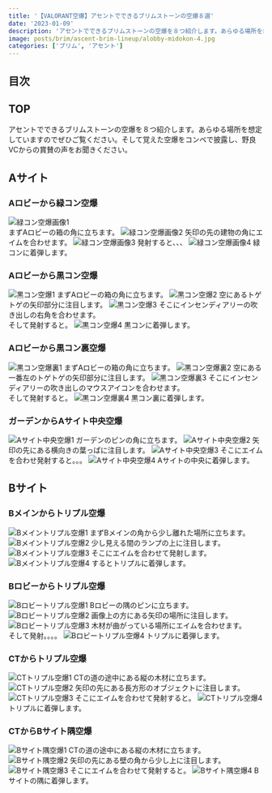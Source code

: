 ```yaml
---
title: '【VALORANT空爆】アセントでできるブリムストーンの空爆８選'
date: '2023-01-09'
description: 'アセントでできるブリムストーンの空爆を８つ紹介します。あらゆる場所を想定していますのでぜひご覧ください。そして覚えた空爆をコンペで披露し、野良VCからの賞賛の声をお聞きください。'
image: posts/brim/ascent-brim-lineup/alobby-midokon-4.jpg
categories: ['ブリム', 'アセント']
---
```

## 目次

## TOP
アセントでできるブリムストーンの空爆を８つ紹介します。あらゆる場所を想定していますのでぜひご覧ください。そして覚えた空爆をコンペで披露し、野良VCからの賞賛の声をお聞きください。
## Aサイト
### Aロビーから緑コン空爆
![緑コン空爆画像1](http://localhost:3000/posts/brim/ascent-brim-lineup/alobby-midokon-1.jpg)  
まずAロビーの箱の角に立ちます。
![緑コン空爆画像2](http://localhost:3000/posts/brim/ascent-brim-lineup/alobby-midokon-2.jpg)
矢印の先の建物の角にエイムを合わせます。
![緑コン空爆画像3](http://localhost:3000/posts/brim/ascent-brim-lineup/alobby-midokon-3.jpg)
発射すると、、、
![緑コン空爆画像4](http://localhost:3000/posts/brim/ascent-brim-lineup/alobby-midokon-4.jpg)
緑コンに着弾します。
### Aロビーから黒コン空爆
![黒コン空爆1](http://localhost:3000/posts/brim/ascent-brim-lineup/alobby-kurokon-1.jpg)
まずAロビーの箱の角に立ちます。
![黒コン空爆2](http://localhost:3000/posts/brim/ascent-brim-lineup/alobby-kurokon-2.jpg)
空にあるトゲトゲの矢印部分に注目します。
![黒コン空爆3](http://localhost:3000/posts/brim/ascent-brim-lineup/alobby-kurokon-3.jpg)
そこにインセンディアリーの吹き出しの右角を合わせます。  
そして発射すると。
![黒コン空爆4](http://localhost:3000/posts/brim/ascent-brim-lineup/alobby-kurokon-4.jpg)
黒コンに着弾します。

### Aロビーから黒コン裏空爆
![黒コン空爆裏1](http://localhost:3000/posts/brim/ascent-brim-lineup/alobby-kurokonura-1.jpg)
まずAロビーの箱の角に立ちます。
![黒コン空爆裏2](http://localhost:3000/posts/brim/ascent-brim-lineup/alobby-kurokonura-2.jpg)
空にある一番左のトゲトゲの矢印部分に注目します。
![黒コン空爆裏3](http://localhost:3000/posts/brim/ascent-brim-lineup/alobby-kurokonura-3.jpg)
そこにインセンディアリーの吹き出しのマウスアイコンを合わせます。  
そして発射すると。
![黒コン空爆裏4](http://localhost:3000/posts/brim/ascent-brim-lineup/alobby-kurokonura-4.jpg)
黒コン裏に着弾します。

### ガーデンからAサイト中央空爆
![Aサイト中央空爆1](http://localhost:3000/posts/brim/ascent-brim-lineup/garden-midokon-1.jpg)
ガーデンのピンの角に立ちます。
![Aサイト中央空爆2](http://localhost:3000/posts/brim/ascent-brim-lineup/garden-midokon-2.jpg)
矢印の先にある横向きの葉っぱに注目します。
![Aサイト中央空爆3](http://localhost:3000/posts/brim/ascent-brim-lineup/garden-midokon-3.jpg)
そこにエイムを合わせ発射すると。。。
![Aサイト中央空爆4](http://localhost:3000/posts/brim/ascent-brim-lineup/garden-midokon-4.jpg)
Aサイトの中央に着弾します。

## Bサイト

### Bメインからトリプル空爆
![Bメイントリプル空爆1](http://localhost:3000/posts/brim/ascent-brim-lineup/bmain-bhako-1.jpg)
まずBメインの角から少し離れた場所に立ちます。
![Bメイントリプル空爆2](http://localhost:3000/posts/brim/ascent-brim-lineup/bmain-bhako-2.jpg)
少し見える間のランプの上に注目します。
![Bメイントリプル空爆3](http://localhost:3000/posts/brim/ascent-brim-lineup/bmain-bhako-3.jpg)
そこにエイムを合わせて発射します。
![Bメイントリプル空爆4](http://localhost:3000/posts/brim/ascent-brim-lineup/bmain-bhako-4.jpg)
するとトリプルに着弾します。

### Bロビーからトリプル空爆
![Bロビートリプル空爆1](http://localhost:3000/posts/brim/ascent-brim-lineup/blobby-bhako-1.jpg)
Bロビーの隅のピンに立ちます。
![Bロビートリプル空爆2](http://localhost:3000/posts/brim/ascent-brim-lineup/blobby-bhako-2.jpg)
画像上の方にある矢印の場所に注目します。
![Bロビートリプル空爆3](http://localhost:3000/posts/brim/ascent-brim-lineup/blobby-bhako-3.jpg)
木材が曲がっている場所にエイムを合わせます。  
そして発射。。。。
![Bロビートリプル空爆4](http://localhost:3000/posts/brim/ascent-brim-lineup/blobby-bhako-4.jpg)
トリプルに着弾します。

### CTからトリプル空爆
![CTトリプル空爆1](http://localhost:3000/posts/brim/ascent-brim-lineup/bct-bhako-1.jpg)
CTの道の途中にある縦の木材に立ちます。
![CTトリプル空爆2](http://localhost:3000/posts/brim/ascent-brim-lineup/bct-bhako-2.jpg)
矢印の先にある長方形のオブジェクトに注目します。
![CTトリプル空爆3](http://localhost:3000/posts/brim/ascent-brim-lineup/bct-bhako-3.jpg)
そこにエイムを合わせて発射すると。
![CTトリプル空爆4](http://localhost:3000/posts/brim/ascent-brim-lineup/bct-bhako-4.jpg)
トリプルに着弾します。

### CTからBサイト隅空爆
![Bサイト隅空爆1](http://localhost:3000/posts/brim/ascent-brim-lineup/bct-bhazi-1.jpg)
CTの道の途中にある縦の木材に立ちます。
![Bサイト隅空爆2](http://localhost:3000/posts/brim/ascent-brim-lineup/bct-bhazi-2.jpg)
矢印の先にある壁の角から少し上に注目します。
![Bサイト隅空爆3](http://localhost:3000/posts/brim/ascent-brim-lineup/bct-bhazi-3.jpg)
そこにエイムを合わせて発射すると。
![Bサイト隅空爆4](http://localhost:3000/posts/brim/ascent-brim-lineup/bct-bhazi-4.jpg)
Bサイトの隅に着弾します。
<!-- [Link](/) -->

